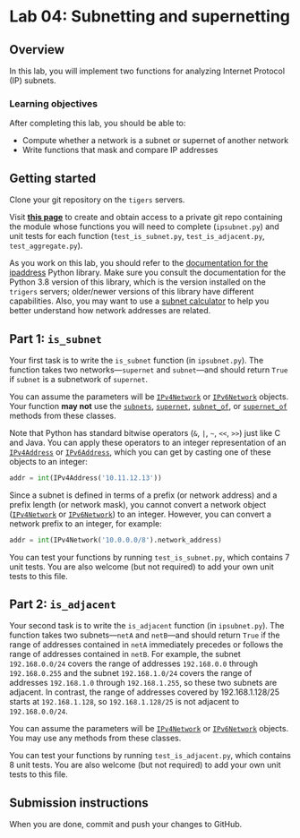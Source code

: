 # Lab 04: Subnetting and supernetting

## Overview
In this lab, you will implement two functions for analyzing Internet Protocol (IP) subnets. 

### Learning objectives
After completing this lab, you should be able to:
* Compute whether a network is a subnet or supernet of another network
* Write functions that mask and compare IP addresses

## Getting started
Clone your git repository on the `tigers` servers.

Visit **[this page](https://classroom.github.com/g/ABSbHhya)** to create and obtain access to a private git repo containing the module whose functions you will need to complete (`ipsubnet.py`) and unit tests for each function (`test_is_subnet.py`, `test_is_adjacent.py`, `test_aggregate.py`).

As you work on this lab, you should refer to the [documentation for the ipaddress](https://docs.python.org/3.8/library/ipaddress.html) Python library. Make sure you consult the documentation for the Python 3.8 version of this library, which is the version installed on the `trigers` servers; older/newer versions of this library have different capabilities. Also, you may want to use a [subnet calculator](http://www.subnet-calculator.com/cidr.php) to help you better understand how network addresses are related.

## Part 1: `is_subnet`

Your first task is to write the `is_subnet` function (in `ipsubnet.py`). The function takes two networks—`supernet` and `subnet`—and should return `True` if `subnet` is a subnetwork of `supernet`. 

You can assume the parameters will be <code>[IPv4Network](https://docs.python.org/3.8/library/ipaddress.html#ipaddress.IPv4Network)</code> or <code>[IPv6Network](https://docs.python.org/3.8/library/ipaddress.html#ipaddress.IPv6Network)</code> objects. Your function **may not** use the <code>[subnets](https://docs.python.org/3.8/library/ipaddress.html#ipaddress.IPv4Network.subnets)</code>, <code>[supernet](https://docs.python.org/3.8/library/ipaddress.html#ipaddress.IPv4Network.supernet)</code>, <code>[subnet_of](https://docs.python.org/3.8/library/ipaddress.html#ipaddress.IPv4Network.subnet_of)</code>, or <code>[supernet_of](https://docs.python.org/3.8/library/ipaddress.html#ipaddress.IPv4Network.supernet_of)</code> methods from these classes.

Note that Python has standard bitwise operators (`&`, `|`, `~`, `<<`, `>>`) just like C and Java. You can apply these operators to an integer representation of an <code>[IPv4Address](https://docs.python.org/3.8/library/ipaddress.html#ipaddress.IPv4Address)</code> or <code>[IPv6Address](https://docs.python.org/3.8/library/ipaddress.html#ipaddress.IPv6Address)</code>, which you can get by casting one of these objects to an integer: 
```Python
addr = int(IPv4Address('10.11.12.13'))
```

Since a subnet is defined in terms of a prefix (or network address) and a prefix length (or network mask), you cannot convert a network object (<code>[IPv4Network](https://docs.python.org/3.8/library/ipaddress.html#ipaddress.IPv4Network)</code> or <code>[IPv6Network](https://docs.python.org/3.8/library/ipaddress.html#ipaddress.IPv6Network)</code>) to an integer. However, you can convert a network prefix to an integer, for example:
```Python
addr = int(IPv4Network('10.0.0.0/8').network_address)
```

You can test your functions by running `test_is_subnet.py`, which contains 7 unit tests. You are also welcome (but not required) to add your own unit tests to this file.

## Part 2: `is_adjacent`

Your second task is to write the `is_adjacent` function (in `ipsubnet.py`). The function takes two subnets—`netA` and `netB`—and should return `True` if the range of addresses contained in `netA` immediately precedes or follows the range of addresses contained in `netB`. For example, the subnet `192.168.0.0/24` covers the range of addresses `192.168.0.0` through `192.168.0.255` and the subnet `192.168.1.0/24` covers the range of addresses `192.168.1.0` through `192.168.1.255`, so these two subnets are adjacent. In contrast, the range of addresses covered by 192.168.1.128/25 starts at `192.168.1.128`, so `192.168.1.128/25` is not adjacent to `192.168.0.0/24`. 

You can assume the parameters will be <code>[IPv4Network](https://docs.python.org/3.8/library/ipaddress.html#ipaddress.IPv4Network)</code> or <code>[IPv6Network](https://docs.python.org/3.8/library/ipaddress.html#ipaddress.IPv6Network)</code> objects. You may use any methods from these classes.

You can test your functions by running `test_is_adjacent.py`, which contains 8 unit tests. You are also welcome (but not required) to add your own unit tests to this file.

## Submission instructions
When you are done, commit and push your changes to GitHub.
